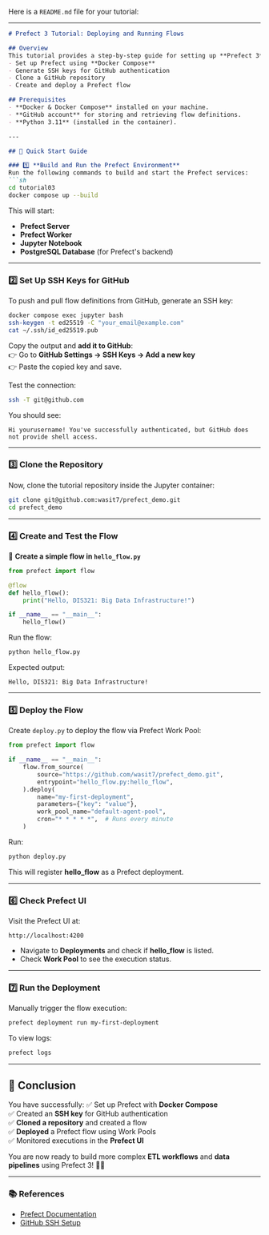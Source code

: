 Here is a `README.md` file for your tutorial:  

---

```markdown
# Prefect 3 Tutorial: Deploying and Running Flows

## Overview
This tutorial provides a step-by-step guide for setting up **Prefect 3** and deploying a simple flow using **Jupyter Notebook** and **Prefect Work Pool**. It demonstrates how to:
- Set up Prefect using **Docker Compose**
- Generate SSH keys for GitHub authentication
- Clone a GitHub repository
- Create and deploy a Prefect flow

## Prerequisites
- **Docker & Docker Compose** installed on your machine.
- **GitHub account** for storing and retrieving flow definitions.
- **Python 3.11** (installed in the container).

---

## 🚀 Quick Start Guide

### 1️⃣ **Build and Run the Prefect Environment**
Run the following commands to build and start the Prefect services:
```sh
cd tutorial03
docker compose up --build
```
This will start:
- **Prefect Server**
- **Prefect Worker**
- **Jupyter Notebook**
- **PostgreSQL Database** (for Prefect's backend)

---

### 2️⃣ **Set Up SSH Keys for GitHub**
To push and pull flow definitions from GitHub, generate an SSH key:
```sh
docker compose exec jupyter bash
ssh-keygen -t ed25519 -C "your_email@example.com"
cat ~/.ssh/id_ed25519.pub
```
Copy the output and **add it to GitHub**:  
👉 Go to **GitHub Settings → SSH Keys → Add a new key**  
👉 Paste the copied key and save.

Test the connection:
```sh
ssh -T git@github.com
```
You should see:
```
Hi yourusername! You've successfully authenticated, but GitHub does not provide shell access.
```

---

### 3️⃣ **Clone the Repository**
Now, clone the tutorial repository inside the Jupyter container:
```sh
git clone git@github.com:wasit7/prefect_demo.git
cd prefect_demo
```
---

### 4️⃣ **Create and Test the Flow**

📌 **Create a simple flow in `hello_flow.py`**
```python
from prefect import flow

@flow
def hello_flow():
    print("Hello, DIS321: Big Data Infrastructure!")

if __name__ == "__main__":
    hello_flow()
```
Run the flow:
```sh
python hello_flow.py
```
Expected output:
```
Hello, DIS321: Big Data Infrastructure!
```

---

### 5️⃣ **Deploy the Flow**
Create `deploy.py` to deploy the flow via Prefect Work Pool:
```python
from prefect import flow

if __name__ == "__main__":
    flow.from_source(
        source="https://github.com/wasit7/prefect_demo.git",
        entrypoint="hello_flow.py:hello_flow",
    ).deploy(
        name="my-first-deployment",
        parameters={"key": "value"},
        work_pool_name="default-agent-pool",
        cron="* * * * *",  # Runs every minute
    )
```

Run:
```sh
python deploy.py
```
This will register **hello_flow** as a Prefect deployment.

---

### 6️⃣ **Check Prefect UI**
Visit the Prefect UI at:
```
http://localhost:4200
```
- Navigate to **Deployments** and check if **hello_flow** is listed.
- Check **Work Pool** to see the execution status.

---

### 7️⃣ **Run the Deployment**
Manually trigger the flow execution:
```sh
prefect deployment run my-first-deployment
```

To view logs:
```sh
prefect logs
```

---

## 🎯 Conclusion
You have successfully:
✅ Set up Prefect with **Docker Compose**  
✅ Created an **SSH key** for GitHub authentication  
✅ **Cloned a repository** and created a flow  
✅ **Deployed** a Prefect flow using Work Pools  
✅ Monitored executions in the **Prefect UI**  

You are now ready to build more complex **ETL workflows** and **data pipelines** using Prefect 3! 🚀🎯

---
### 📚 References
- [Prefect Documentation](https://docs.prefect.io/)
- [GitHub SSH Setup](https://docs.github.com/en/authentication/connecting-to-github-with-ssh)
